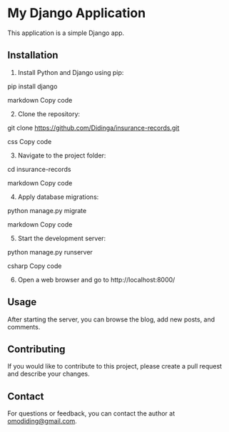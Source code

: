 # My Django Application

This application is a simple Django app.

## Installation

1. Install Python and Django using pip:

pip install django

markdown
Copy code

2. Clone the repository:

git clone https://github.com/Didinga/insurance-records.git

css
Copy code

3. Navigate to the project folder:

cd insurance-records

markdown
Copy code

4. Apply database migrations:

python manage.py migrate

markdown
Copy code

5. Start the development server:

python manage.py runserver

csharp
Copy code

6. Open a web browser and go to http://localhost:8000/

## Usage

After starting the server, you can browse the blog, add new posts, and comments.

## Contributing

If you would like to contribute to this project, please create a pull request and describe your changes.

## Contact

For questions or feedback, you can contact the author at omodiding@gmail.com.
